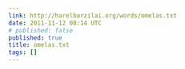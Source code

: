 ```yaml
---
link: http://harelbarzilai.org/words/omelas.txt
date: 2011-11-12 08:14 UTC
# published: false
published: true
title: omelas.txt
tags: []
---
```




